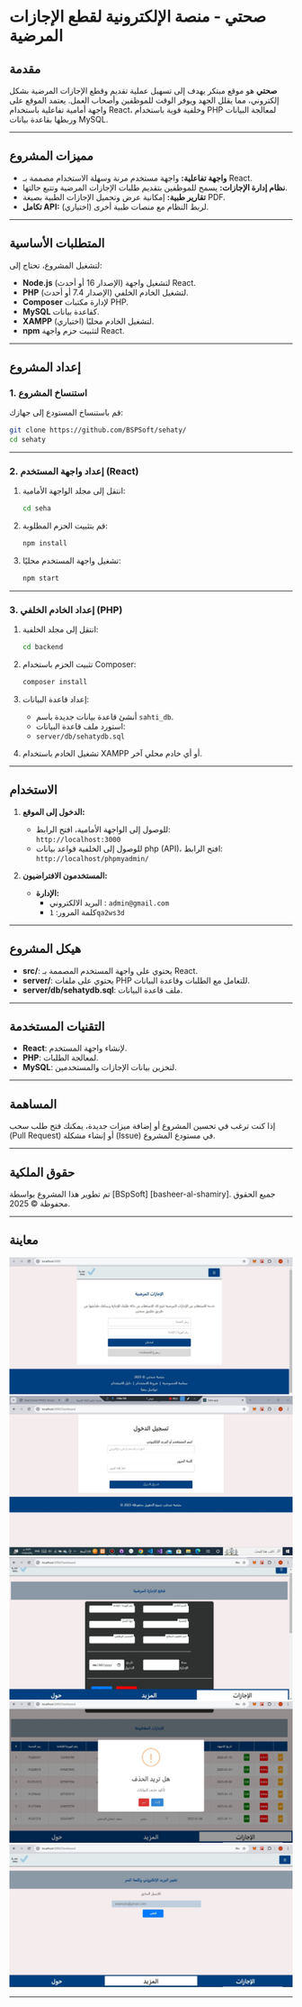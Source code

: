 
# صحتي - منصة الإلكترونية لقطع الإجازات المرضية

## مقدمة
**صحتي** هو موقع مبتكر يهدف إلى تسهيل عملية تقديم وقطع الإجازات المرضية بشكل إلكتروني، مما يقلل الجهد ويوفر الوقت للموظفين وأصحاب العمل. يعتمد الموقع على واجهة أمامية تفاعلية باستخدام React، وخلفية قوية باستخدام PHP لمعالجة البيانات وربطها بقاعدة بيانات MySQL.

---

## مميزات المشروع
- **واجهة تفاعلية:** واجهة مستخدم مرنة وسهلة الاستخدام مصممة بـ React.
- **نظام إدارة الإجازات:** يسمح للموظفين بتقديم طلبات الإجازات المرضية وتتبع حالتها.
- **تقارير طبية:** إمكانية عرض وتحميل الإجازات الطبية بصيغة PDF.
- **تكامل API:** لربط النظام مع منصات طبية أخرى (اختياري).

---

## المتطلبات الأساسية
لتشغيل المشروع، تحتاج إلى:
- **Node.js** (الإصدار 16 أو أحدث) لتشغيل واجهة React.
- **PHP** (الإصدار 7.4 أو أحدث) لتشغيل الخادم الخلفي.
- **Composer** لإدارة مكتبات PHP.
- **MySQL** كقاعدة بيانات.
- **XAMPP** (اختياري) لتشغيل الخادم محليًا.
- **npm** لتثبيت حزم واجهة React.

---

## إعداد المشروع

### 1. استنساخ المشروع
قم باستنساخ المستودع إلى جهازك:
```bash
git clone https://github.com/BSPSoft/sehaty/
cd sehaty
```

---

### 2. إعداد واجهة المستخدم (React)
1. انتقل إلى مجلد الواجهة الأمامية:
   ```bash
   cd seha
   ```
2. قم بتثبيت الحزم المطلوبة:
   ```bash
   npm install
   ```
3. تشغيل واجهة المستخدم محليًا:
   ```bash
   npm start
   ```

---

### 3. إعداد الخادم الخلفي (PHP)
1. انتقل إلى مجلد الخلفية:
   ```bash
   cd backend
   ```
2. تثبيت الحزم باستخدام Composer:
   ```bash
   composer install
   ```
3. إعداد قاعدة البيانات:
   - أنشئ قاعدة بيانات جديدة باسم `sahti_db`.
   - استورد ملف قاعدة البيانات:
   - `server/db/sehatydb.sql`
    
4. تشغيل الخادم باستخدام XAMPP أو أي خادم محلي آخر.



---

## الاستخدام

1. **الدخول إلى الموقع:**
   - للوصول إلى الواجهة الأمامية، افتح الرابط:  
     `http://localhost:3000`
   -   للوصول إلى الخلفية قواعد بيانات php (API)، افتح الرابط:  
     `http://localhost/phpmyadmin/`

2. **المستخدمون الافتراضيون:**
   - **الإدارة:**
     - البريد الالكتروني : `admin@gmail.com`
     - كلمة المرور: `1qa2ws3d`

---

## هيكل المشروع
- **src/**: يحتوي على واجهة المستخدم المصممة بـ React.
- **server/**: يحتوي على ملفات PHP للتعامل مع الطلبات وقاعدة البيانات.
- **server/db/sehatydb.sql**: ملف  قاعدة البيانات.

---

## التقنيات المستخدمة
- **React**: لإنشاء واجهة المستخدم.
- **PHP**: لمعالجة الطلبات.
- **MySQL**: لتخزين بيانات الإجازات والمستخدمين.

---

## المساهمة
إذا كنت ترغب في تحسين المشروع أو إضافة ميزات جديدة، يمكنك فتح طلب سحب (Pull Request) أو إنشاء مشكلة (Issue) في مستودع المشروع.

---

## حقوق الملكية
تم تطوير هذا المشروع بواسطة [BSpSoft] [basheer-al-shamiry]. جميع الحقوق محفوظة © 2025.


---

## معاينة

![لقطة شاشة للمشروع](public/images/img1.jpg)
![لقطة شاشة للمشروع](public/images/img2.jpg)
![لقطة شاشة للمشروع](public/images/img3.jpg)
![لقطة شاشة للمشروع](public/images/img4.jpg)
![لقطة شاشة للمشروع](public/images/img5.jpg)

---